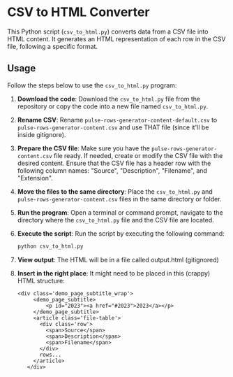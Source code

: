 # CSV to HTML Converter

This Python script (`csv_to_html.py`) converts data from a CSV file into
HTML content. It generates an HTML representation of each row in the CSV
file, following a specific format.

## Usage

Follow the steps below to use the `csv_to_html.py` program:

1. **Download the code**: Download the `csv_to_html.py` file from the
   repository or copy the code into a new file named `csv_to_html.py`.

2. **Rename CSV**: Rename `pulse-rows-generator-content-default.csv` to `pulse-rows-generator-content.csv` and use THAT file (since it'll be inside gitignore).

3. **Prepare the CSV file**: Make sure you have the
   `pulse-rows-generator-content.csv` file ready. If needed, create or modify
   the CSV file with the desired content. Ensure that the CSV file has a
   header row with the following column names: "Source", "Description",
   "Filename", and "Extension".

4. **Move the files to the same directory**: Place the `csv_to_html.py`
   and `pulse-rows-generator-content.csv` files in the same directory or
   folder.

5. **Run the program**: Open a terminal or command prompt, navigate to the
   directory where the `csv_to_html.py` file and the CSV file are located.

6. **Execute the script**: Run the script by executing the following
   command:

   ```bash
   python csv_to_html.py
   ```

7. **View output**: The HTML will be in a file called output.html (gitignored)

8. **Insert in the right place**: It might need to be placed in this (crappy) HTML structure:

   ```
   <div class='demo_page_subtitle_wrap'>
        <demo_page_subtitle>
            <p id="2023"><a href="#2023">2023</a></p>
        </demo_page_subtitle>
        <article class='file-table'>
          <div class='row'>
            <span>Source</span>
            <span>Description</span>
            <span>Filename</span>
          </div>
          rows...
        </article>
      </div>
   ```
